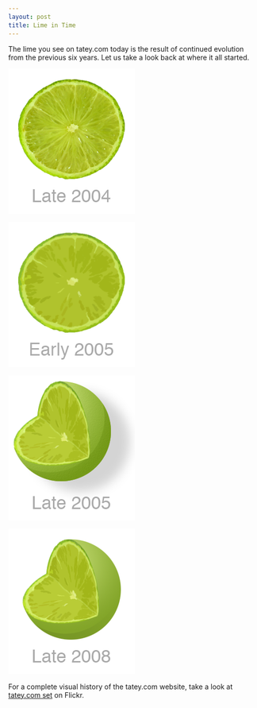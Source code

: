 ```yaml
---
layout: post
title: Lime in Time
---
```


The lime you see on tatey.com today is the result of continued evolution from the previous six years. Let us take a look back at where it all started.

![Stock photo of a lime from an unknown source.](/images/posts/2010-03-30-lime-in-time/late_2004.png)

![Applying a filter from Adobe Photoshop in an attempt to create a fun cartoon appearance.](/images/posts/2010-03-30-lime-in-time/early_2005.png)

![Cartoony and 3D with a subtle texture created by the noise filter. Shadow is inconsistent with lighting. Used a combination of circles&comma; gradients and the free transform tool to create a 3D appearance.](/images/posts/2010-03-30-lime-in-time/late_2005.png)

![Removed texture and decreased prominence of the shadow in pursuit of a simpler appearance.](/images/posts/2010-03-30-lime-in-time/late_2008.png)

For a complete visual history of the tatey.com website, take a look at [tatey.com set](http://www.flickr.com/photos/tatejohnson/sets/72157616340060640/) on Flickr.

